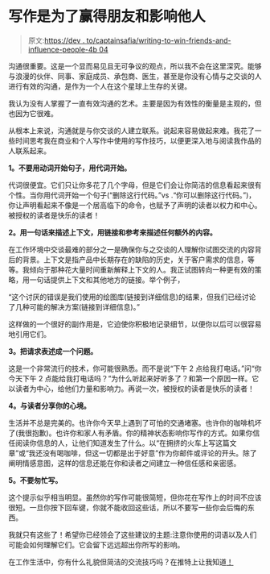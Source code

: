 # 写作是为了赢得朋友和影响他人

> 原文:[https://dev . to/captainsafia/writing-to-win-friends-and-influence-people-4b 04](https://dev.to/captainsafia/writing-to-win-friends-and-influence-people-4b04)

沟通很重要。这是一个显而易见且无可争议的观点，所以我不会在这里深究。能够与浪漫的伙伴、同事、家庭成员、承包商、医生，甚至是你没有心情与之交谈的人进行有效的沟通，是作为一个人在这个星球上生存的关键。

我认为没有人掌握了一直有效沟通的艺术。主要是因为有效性的衡量是主观的，但也因为它很难。

从根本上来说，沟通就是与你交谈的人建立联系。说起来容易做起来难。我花了一些时间思考我在商业和个人写作中使用的写作技巧，以便更深入地与阅读我作品的人联系起来。

**1。不要用动词开始句子，用代词开始。**

代词很便宜。它们只让你多花了几个字母，但是它们会让你简洁的信息看起来很有个性。当你用代词开始一个句子(“删除这行代码。”vs .“你可以删除这行代码。”)，你让声明看起来不像是一个居高临下的命令，也赋予了声明的读者以权力和中心。被授权的读者是快乐的读者！

**2。用一句话来描述上下文，用链接和参考来描述任何额外的内容。**

在工作环境中交谈最难的部分之一是确保你与之交谈的人理解你试图交流的内容背后的背景。上下文是指产品中长期存在的缺陷的历史，关于客户需求的信息，等等。我倾向于那种花大量时间重新解释上下文的人。我正试图转向一种更有效的策略，用一句话提供上下文和其他地方的链接。举个例子，

“这个讨厌的错误是我们使用的绘图库(链接到详细信息)的结果，但我们已经讨论了几种可能的解决方案(链接到详细信息)。”

这样做的一个很好的副作用是，它迫使你积极地记录细节，以便你以后可以很容易地引用它们。

**3。把请求表述成一个问题。**

这是一个非常流行的技术，你可能很熟悉。而不是说“下午 2 点给我打电话。”问“你今天下午 2 点能给我打电话吗？”为什么听起来好听多了？和第一个原因一样。它以读者为中心，给他们力量和影响力。再说一次，被授权的读者是快乐的读者！

**4。与读者分享你的心境。**

生活并不总是完美的。也许你今天早上遇到了可怕的交通堵塞。也许你的咖啡机坏了(我很抱歉)。也许你和家人有矛盾。你的精神状态影响你写作的方式。如果你信任阅读你信息的人，让他们知道发生了什么。以“在拥挤的火车上写这篇文章”或“我还没有喝咖啡，但这一切都是出于好意”作为你邮件或评论的开头。除了阐明情感意图，这样的信息还能在你和读者之间建立一种信任感和亲密感。

**5。不要匆忙写。**

这个提示似乎相当明显。虽然你的写作可能很简短，但你花在写作上的时间不应该很短。一旦你按下回车键，你就不能收回这些话，所以不要写一些你会后悔的东西。

我就只有这些了！希望你已经领会了这些建议的主题:注意你使用的词语以及人们可能会如何理解它们。它会留下远远超出你所写的影响。

在工作生活中，你有什么礼貌但简洁的交流技巧吗？在推特上让我知道[！](https://twitter.com/captainsafia)